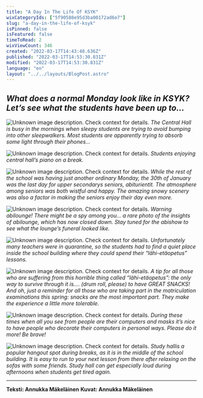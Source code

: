 ```yaml
---
title: "A Day In The Life Of KSYK"
wixCategoryIds: ["5f90588e95d3ba00172ad6e7"]
slug: "a-day-in-the-life-of-ksyk"
isPinned: false
isFeatured: false
timeToRead: 2
wixViewCount: 346
created: "2022-03-17T14:43:48.636Z"
published: "2022-03-17T14:53:30.831Z"
modified: "2022-03-17T14:53:30.831Z"
language: "en"
layout: "../../layouts/BlogPost.astro"
---
```


*What does a normal Monday look like in KSYK? Let’s see what the students have been up to…*
---

![Unknown image description. Check context for details.](https://static.wixstatic.com/media/abd5f5_1faf575245ce4d9a830580ea66134384~mv2.jpg) <!-- Original name: centralhall.JPG -->
*The Central Hall is busy in the mornings when sleepy students are trying to avoid bumping into other sleepwalkers. Most students are apparently trying to absorb some light through their phones…*


![Unknown image description. Check context for details.](https://static.wixstatic.com/media/abd5f5_c9654c992f3e4b6c9398b8b65f753b46~mv2.jpg) <!-- Original name: piano.jpg -->
*Students enjoying central hall’s piano on a break.*


![Unknown image description. Check context for details.](https://static.wixstatic.com/media/abd5f5_6b1db18b6d4249dbade8d90dfaf1ab84~mv2.jpg) <!-- Original name: snow.JPG -->
*While the rest of the school was having just another ordinary Monday, the 30th of January was the last day for upper secondarys seniors, abiturientit. The atmosphere among seniors was both wistful and happy. The amazing snowy scenery was also a factor in making the seniors enjoy their day even more.*


![Unknown image description. Check context for details.](https://static.wixstatic.com/media/abd5f5_bec87c26b98844b7828f03a5e1ae0d52~mv2.jpg) <!-- Original name: abilounge.JPG -->
*Warning abilounge! There might be a spy among you… a rare photo of the insights of abilounge, which has now closed down. Stay tuned for the abishow to see what the lounge’s funeral looked like.*


![Unknown image description. Check context for details.](https://static.wixstatic.com/media/abd5f5_5020545ad08747989e377280bc1d6c03~mv2.jpg) <!-- Original name: etäkoulu.JPG -->
*Unfortunately many teachers were in quarantine, so the students had to find a quiet place inside the school building where they could spend their “lähi-etäopetus” lessons.*


![Unknown image description. Check context for details.](https://static.wixstatic.com/media/abd5f5_d13a3177574a4b12ac778753433ac35a~mv2.jpg) <!-- Original name: kaakao.JPG -->
*A tip for all those who are suffering from this horrible thing called “lähi-etäopetus”: the only way to survive through it is…. (drum roll, please) to have GREAT SNACKS! And oh, just a reminder for all those who are taking part in the matriculation examinations this spring: snacks are the most important part. They make the experience a little more tolerable.*


![Unknown image description. Check context for details.](https://static.wixstatic.com/media/abd5f5_be2e8eae29d74563b7b8902e71f71e6e~mv2.jpg) <!-- Original name: stickers.JPG -->
*During these times when all you see from people are their computers and masks it’s nice to have people who decorate their computers in personal ways. Please do it more! Be brave!*


![Unknown image description. Check context for details.](https://static.wixstatic.com/media/abd5f5_b9af300e23194262b65b041f0740c3b8~mv2.jpg) <!-- Original name: busy.JPG -->
*Study hallis a popular hangout spot during breaks, as it is in the middle of the school building. It is easy to run to your next lesson from there after relaxing on the sofas with some friends. Study hall can get especially loud during afternoons when students get tired again.*

---

**Teksti: Annukka Mäkeläinen**
**Kuvat: Annukka Mäkeläinen**

